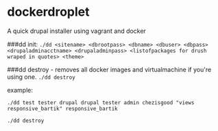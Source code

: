 # dockerdroplet
A quick drupal installer using vagrant and docker

###dd init:
`
./dd <sitename> <dbrootpass> <dbname> <dbuser> <dbpass> <drupaladminacctname> <drupaladminpass> <listofpackages for drush wraped in quotes> <theme>
`

###dd destroy - removes all docker images and virtualmachine if you're using one.
`
./dd destroy
`

example:

`
./dd test tester drupal drupal tester admin chezisgood "views responsive_bartik" responsive_bartik
`

`
./dd destroy
`
